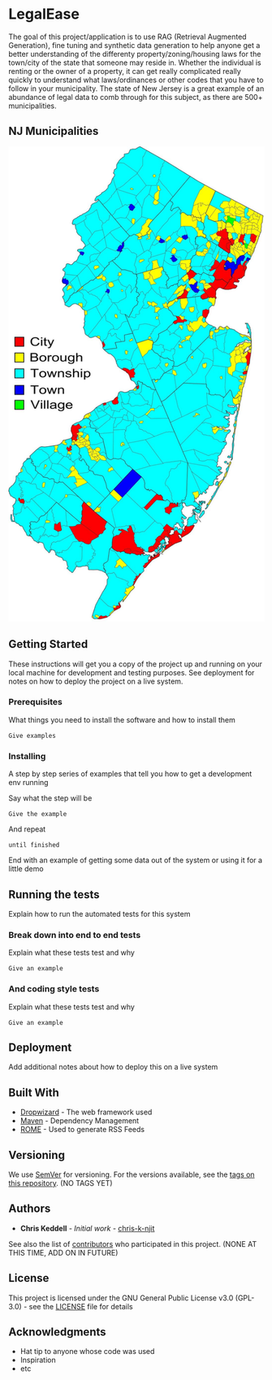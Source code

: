 # LegalEase

The goal of this project/application is to use RAG (Retrieval Augmented Generation), fine tuning and synthetic data generation to help anyone get a better understanding of the differenty property/zoning/housing laws for the town/city of the state that someone may reside in. Whether the individual is renting or the owner of a property, it can get really complicated really quickly to understand what laws/ordinances or other codes that you have to follow in your municipality. The state of New Jersey is a great example of an abundance of legal data to comb through for this subject, as there are 500+ municipalities. 

## NJ Municipalities
![All Municipalities in NJ](/images/NJ_Municipality_Map.jpg)

## Getting Started

These instructions will get you a copy of the project up and running on your local machine for development and testing purposes. See deployment for notes on how to deploy the project on a live system.

### Prerequisites

What things you need to install the software and how to install them

```
Give examples
```

### Installing

A step by step series of examples that tell you how to get a development env running

Say what the step will be

```
Give the example
```

And repeat

```
until finished
```

End with an example of getting some data out of the system or using it for a little demo

## Running the tests

Explain how to run the automated tests for this system

### Break down into end to end tests

Explain what these tests test and why

```
Give an example
```

### And coding style tests

Explain what these tests test and why

```
Give an example
```

## Deployment

Add additional notes about how to deploy this on a live system

## Built With

* [Dropwizard](http://www.dropwizard.io/1.0.2/docs/) - The web framework used
* [Maven](https://maven.apache.org/) - Dependency Management
* [ROME](https://rometools.github.io/rome/) - Used to generate RSS Feeds

## Versioning

We use [SemVer](http://semver.org/) for versioning. For the versions available, see the [tags on this repository](https://github.com/your/project/tags). (NO TAGS YET)

## Authors

* **Chris Keddell** - *Initial work* - [chris-k-njit](https://github.com/chris-k-njit)

See also the list of [contributors](https://github.com/your/project/contributors) who participated in this project. (NONE AT THIS TIME, ADD ON IN FUTURE)

## License

This project is licensed under the GNU General Public License v3.0 (GPL-3.0) - see the [LICENSE](LICENSE) file for details

## Acknowledgments

* Hat tip to anyone whose code was used
* Inspiration
* etc
